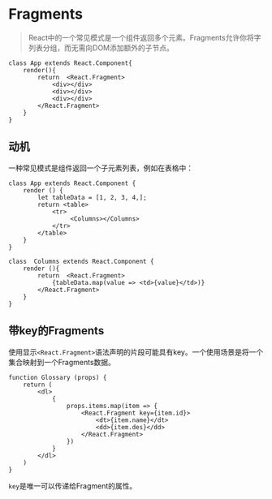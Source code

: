 # Fragments
> React中的一个常见模式是一个组件返回多个元素。Fragments允许你将字列表分组，而无需向DOM添加额外的子节点。
```
class App extends React.Component{
    render(){
        return  <React.Fragment>
            <div></div>
            <div></div>
            <div></div>
        </React.Fragment>
    }
}
```

## 动机
一种常见模式是组件返回一个子元素列表，例如在表格中：
```
class App extends React.Component {
    render () {
        let tableData = [1, 2, 3, 4,];
        return <table>
            <tr>
                 <Columns></Columns>
            </tr>
        </table>
    }
}

class  Columns extends React.Component {
    render (){
        return  <React.Fragment>
            {tableData.map(value => <td>{value}</td>)}
        </React.Fragment>
    }
}

```

## 带key的Fragments
使用显示`<React.Fragment>`语法声明的片段可能具有key。一个使用场景是将一个集合映射到一个Fragments数据。
```
function Glossary (props) {
    return (
        <dl>
            {
                props.items.map(item => {
                    <React.Fragment key={item.id}>
                        <dt>{item.name}</dt>
                        <dd>{item.des}</dd>
                    </React.Fragment>
                })
            }
        </dl>
    )
}

```
`key`是唯一可以传递给Fragment的属性。